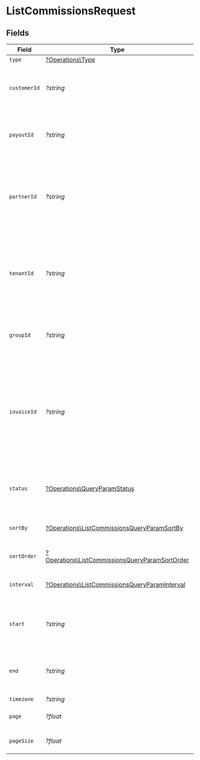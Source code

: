 # ListCommissionsRequest


## Fields

| Field                                                                                                                                                         | Type                                                                                                                                                          | Required                                                                                                                                                      | Description                                                                                                                                                   | Example                                                                                                                                                       |
| ------------------------------------------------------------------------------------------------------------------------------------------------------------- | ------------------------------------------------------------------------------------------------------------------------------------------------------------- | ------------------------------------------------------------------------------------------------------------------------------------------------------------- | ------------------------------------------------------------------------------------------------------------------------------------------------------------- | ------------------------------------------------------------------------------------------------------------------------------------------------------------- |
| `type`                                                                                                                                                        | [?Operations\Type](../../Models/Operations/Type.md)                                                                                                           | :heavy_minus_sign:                                                                                                                                            | N/A                                                                                                                                                           |                                                                                                                                                               |
| `customerId`                                                                                                                                                  | *?string*                                                                                                                                                     | :heavy_minus_sign:                                                                                                                                            | Filter the list of commissions by the associated customer.                                                                                                    |                                                                                                                                                               |
| `payoutId`                                                                                                                                                    | *?string*                                                                                                                                                     | :heavy_minus_sign:                                                                                                                                            | Filter the list of commissions by the associated payout.                                                                                                      |                                                                                                                                                               |
| `partnerId`                                                                                                                                                   | *?string*                                                                                                                                                     | :heavy_minus_sign:                                                                                                                                            | Filter the list of commissions by the associated partner. When specified, takes precedence over `tenantId`.                                                   |                                                                                                                                                               |
| `tenantId`                                                                                                                                                    | *?string*                                                                                                                                                     | :heavy_minus_sign:                                                                                                                                            | Filter the list of commissions by the associated partner's `tenantId` (their unique ID within your database).                                                 |                                                                                                                                                               |
| `groupId`                                                                                                                                                     | *?string*                                                                                                                                                     | :heavy_minus_sign:                                                                                                                                            | Filter the list of commissions by the associated partner group.                                                                                               |                                                                                                                                                               |
| `invoiceId`                                                                                                                                                   | *?string*                                                                                                                                                     | :heavy_minus_sign:                                                                                                                                            | Filter the list of commissions by the associated invoice. Since invoiceId is unique on a per-program basis, this will only return one commission per invoice. |                                                                                                                                                               |
| `status`                                                                                                                                                      | [?Operations\QueryParamStatus](../../Models/Operations/QueryParamStatus.md)                                                                                   | :heavy_minus_sign:                                                                                                                                            | Filter the list of commissions by their corresponding status.                                                                                                 |                                                                                                                                                               |
| `sortBy`                                                                                                                                                      | [?Operations\ListCommissionsQueryParamSortBy](../../Models/Operations/ListCommissionsQueryParamSortBy.md)                                                     | :heavy_minus_sign:                                                                                                                                            | The field to sort the list of commissions by.                                                                                                                 |                                                                                                                                                               |
| `sortOrder`                                                                                                                                                   | [?Operations\ListCommissionsQueryParamSortOrder](../../Models/Operations/ListCommissionsQueryParamSortOrder.md)                                               | :heavy_minus_sign:                                                                                                                                            | The sort order for the list of commissions.                                                                                                                   |                                                                                                                                                               |
| `interval`                                                                                                                                                    | [?Operations\ListCommissionsQueryParamInterval](../../Models/Operations/ListCommissionsQueryParamInterval.md)                                                 | :heavy_minus_sign:                                                                                                                                            | The interval to retrieve commissions for.                                                                                                                     |                                                                                                                                                               |
| `start`                                                                                                                                                       | *?string*                                                                                                                                                     | :heavy_minus_sign:                                                                                                                                            | The start date of the date range to filter the commissions by.                                                                                                |                                                                                                                                                               |
| `end`                                                                                                                                                         | *?string*                                                                                                                                                     | :heavy_minus_sign:                                                                                                                                            | The end date of the date range to filter the commissions by.                                                                                                  |                                                                                                                                                               |
| `timezone`                                                                                                                                                    | *?string*                                                                                                                                                     | :heavy_minus_sign:                                                                                                                                            | N/A                                                                                                                                                           |                                                                                                                                                               |
| `page`                                                                                                                                                        | *?float*                                                                                                                                                      | :heavy_minus_sign:                                                                                                                                            | The page number for pagination.                                                                                                                               | 1                                                                                                                                                             |
| `pageSize`                                                                                                                                                    | *?float*                                                                                                                                                      | :heavy_minus_sign:                                                                                                                                            | The number of items per page.                                                                                                                                 | 50                                                                                                                                                            |